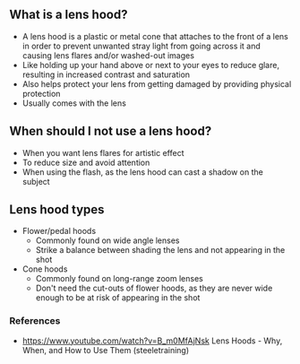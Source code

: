 ## What is a lens hood?

- A lens hood is a plastic or metal cone that attaches to the front of a lens in order to prevent unwanted stray light from going across it and causing lens flares and/or washed-out images
- Like holding up your hand above or next to your eyes to reduce glare, resulting in increased contrast and saturation
- Also helps protect your lens from getting damaged by providing physical protection
- Usually comes with the lens

## When should I not use a lens hood?

- When you want lens flares for artistic effect
- To reduce size and avoid attention
- When using the flash, as the lens hood can cast a shadow on the subject

## Lens hood types

- Flower/pedal hoods
	- Commonly found on wide angle lenses
	- Strike a balance between shading the lens and not appearing in the shot
- Cone hoods
	- Commonly found on long-range zoom lenses
	- Don't need the cut-outs of flower hoods, as they are never wide enough to be at risk of appearing in the shot


### References

- https://www.youtube.com/watch?v=B_m0MfAjNsk Lens Hoods - Why, When, and How to Use Them (steeletraining)